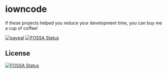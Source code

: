 # iowncode

If these projects helped you reduce your development time, you can buy me a cup of coffee!

[![paypal](https://www.paypalobjects.com/en_US/i/btn/btn_donateCC_LG.gif)](https://www.paypal.me/anupamchugh)
[![FOSSA Status](https://app.fossa.com/api/projects/git%2Bgithub.com%2Fjuzo%2Fiowncode.svg?type=shield)](https://app.fossa.com/projects/git%2Bgithub.com%2Fjuzo%2Fiowncode?ref=badge_shield)

</a>


## License
[![FOSSA Status](https://app.fossa.com/api/projects/git%2Bgithub.com%2Fjuzo%2Fiowncode.svg?type=large)](https://app.fossa.com/projects/git%2Bgithub.com%2Fjuzo%2Fiowncode?ref=badge_large)